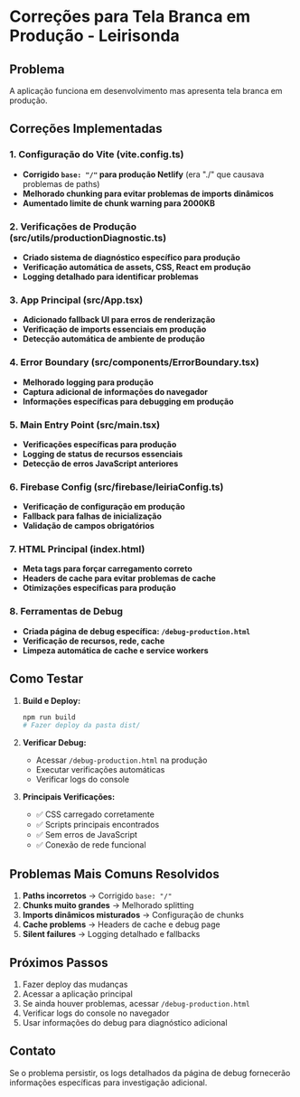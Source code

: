 # Correções para Tela Branca em Produção - Leirisonda

## Problema

A aplicação funciona em desenvolvimento mas apresenta tela branca em produção.

## Correções Implementadas

### 1. Configuração do Vite (vite.config.ts)

- **Corrigido `base: "/"` para produção Netlify** (era "./" que causava problemas de paths)
- **Melhorado chunking para evitar problemas de imports dinâmicos**
- **Aumentado limite de chunk warning para 2000KB**

### 2. Verificações de Produção (src/utils/productionDiagnostic.ts)

- **Criado sistema de diagnóstico específico para produção**
- **Verificação automática de assets, CSS, React em produção**
- **Logging detalhado para identificar problemas**

### 3. App Principal (src/App.tsx)

- **Adicionado fallback UI para erros de renderização**
- **Verificação de imports essenciais em produção**
- **Detecção automática de ambiente de produção**

### 4. Error Boundary (src/components/ErrorBoundary.tsx)

- **Melhorado logging para produção**
- **Captura adicional de informações do navegador**
- **Informações específicas para debugging em produção**

### 5. Main Entry Point (src/main.tsx)

- **Verificações específicas para produção**
- **Logging de status de recursos essenciais**
- **Detecção de erros JavaScript anteriores**

### 6. Firebase Config (src/firebase/leiriaConfig.ts)

- **Verificação de configuração em produção**
- **Fallback para falhas de inicialização**
- **Validação de campos obrigatórios**

### 7. HTML Principal (index.html)

- **Meta tags para forçar carregamento correto**
- **Headers de cache para evitar problemas de cache**
- **Otimizações específicas para produção**

### 8. Ferramentas de Debug

- **Criada página de debug específica: `/debug-production.html`**
- **Verificação de recursos, rede, cache**
- **Limpeza automática de cache e service workers**

## Como Testar

1. **Build e Deploy:**

   ```bash
   npm run build
   # Fazer deploy da pasta dist/
   ```

2. **Verificar Debug:**

   - Acessar `/debug-production.html` na produção
   - Executar verificações automáticas
   - Verificar logs do console

3. **Principais Verificações:**
   - ✅ CSS carregado corretamente
   - ✅ Scripts principais encontrados
   - ✅ Sem erros de JavaScript
   - ✅ Conexão de rede funcional

## Problemas Mais Comuns Resolvidos

1. **Paths incorretos** → Corrigido `base: "/"`
2. **Chunks muito grandes** → Melhorado splitting
3. **Imports dinâmicos misturados** → Configuração de chunks
4. **Cache problems** → Headers de cache e debug page
5. **Silent failures** → Logging detalhado e fallbacks

## Próximos Passos

1. Fazer deploy das mudanças
2. Acessar a aplicação principal
3. Se ainda houver problemas, acessar `/debug-production.html`
4. Verificar logs do console no navegador
5. Usar informações do debug para diagnóstico adicional

## Contato

Se o problema persistir, os logs detalhados da página de debug fornecerão informações específicas para investigação adicional.
